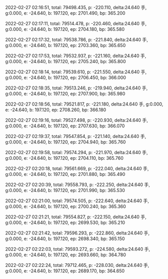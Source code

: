 2022-02-27 02:16:51, total: 79498.435, p: -220.110, delta:24.640 手, g:0.000, e: -24.640, b: 197.120, ep: 2701.490, bp: 365.200

2022-02-27 02:17:11, total: 79514.478, p: -220.460, delta:24.640 手, g:0.000, e: -24.640, b: 197.120, ep: 2704.180, bp: 365.580

2022-02-27 02:17:32, total: 79538.786, p: -221.840, delta:24.640 手, g:0.000, e: -24.640, b: 197.120, ep: 2703.360, bp: 365.650

2022-02-27 02:17:53, total: 79532.937, p: -221.160, delta:24.640 手, g:0.000, e: -24.640, b: 197.120, ep: 2705.240, bp: 365.800

2022-02-27 02:18:14, total: 79539.610, p: -221.550, delta:24.640 手, g:0.000, e: -24.640, b: 197.120, ep: 2706.450, bp: 366.000

2022-02-27 02:18:35, total: 79513.246, p: -219.940, delta:24.640 手, g:0.000, e: -24.640, b: 197.120, ep: 2707.900, bp: 365.980

2022-02-27 02:18:56, total: 79521.817, p: -221.180, delta:24.640 手, g:0.000, e: -24.640, b: 197.120, ep: 2708.260, bp: 366.180

2022-02-27 02:19:16, total: 79527.498, p: -220.930, delta:24.640 手, g:0.000, e: -24.640, b: 197.120, ep: 2707.630, bp: 366.070

2022-02-27 02:19:37, total: 79547.854, p: -221.140, delta:24.640 手, g:0.000, e: -24.640, b: 197.120, ep: 2704.940, bp: 365.760

2022-02-27 02:19:58, total: 79574.294, p: -221.970, delta:24.640 手, g:0.000, e: -24.640, b: 197.120, ep: 2704.110, bp: 365.760

2022-02-27 02:20:18, total: 79561.669, p: -222.040, delta:24.640 手, g:0.000, e: -24.640, b: 197.120, ep: 2701.880, bp: 365.490

2022-02-27 02:20:39, total: 79558.793, p: -222.250, delta:24.640 手, g:0.000, e: -24.640, b: 197.120, ep: 2701.990, bp: 365.530

2022-02-27 02:21:00, total: 79574.505, p: -222.640, delta:24.640 手, g:0.000, e: -24.640, b: 197.120, ep: 2700.240, bp: 365.360

2022-02-27 02:21:21, total: 79554.827, p: -222.150, delta:24.640 手, g:0.000, e: -24.640, b: 197.120, ep: 2699.530, bp: 365.210

2022-02-27 02:21:42, total: 79596.293, p: -222.860, delta:24.640 手, g:0.000, e: -24.640, b: 197.120, ep: 2698.340, bp: 365.150

2022-02-27 02:22:03, total: 79593.272, p: -224.580, delta:24.640 手, g:0.000, e: -24.640, b: 197.120, ep: 2693.660, bp: 364.780

2022-02-27 02:22:24, total: 79712.465, p: -228.030, delta:24.640 手, g:0.000, e: -24.640, b: 197.120, ep: 2689.170, bp: 364.650